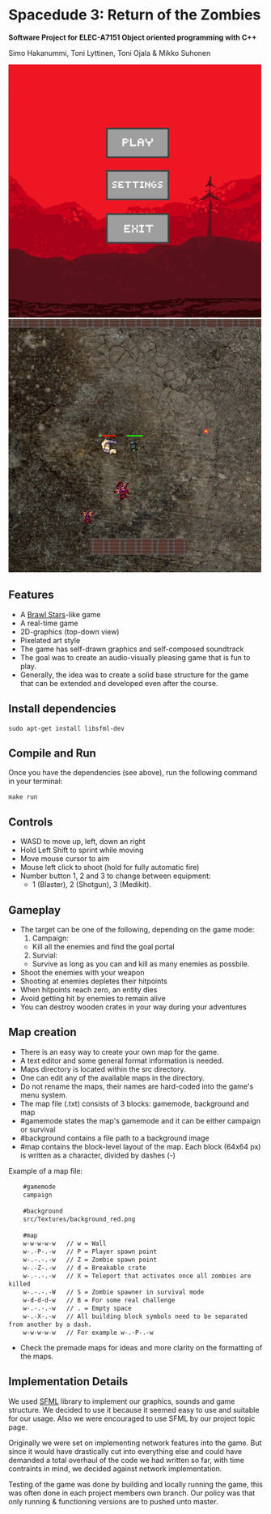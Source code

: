 # Spacedude 3: Return of the Zombies

**Software Project for ELEC-A7151 Object oriented programming with C++**

Simo Hakanummi, Toni Lyttinen, Toni Ojala & Mikko Suhonen


![Image](./menu_500px.png) ![Image](./gameplay_500px.png)


## Features

* A [Brawl Stars](https://supercell.com/en/games/brawlstars/)-like game
* A real-time game
* 2D-graphics (top-down view)
* Pixelated art style
* The game has self-drawn graphics and self-composed soundtrack
* The goal was to create an audio-visually pleasing game that is fun to play.
* Generally, the idea was to create a solid base structure for the game that can be extended and developed even after the course.

## Install dependencies

    sudo apt-get install libsfml-dev

## Compile and Run

Once you have the dependencies (see above), run the following command in your terminal:

    make run

## Controls

* WASD to move up, left, down an right
* Hold Left Shift to sprint while moving
* Move mouse cursor to aim
* Mouse left click to shoot (hold for fully automatic fire)
* Number button 1, 2 and 3 to change between equipment:
    * 1 (Blaster), 2 (Shotgun), 3 (Medikit).

## Gameplay

* The target can be one of the following, depending on the game mode:
    1. Campaign:
    * Kill all the enemies and find the goal portal
    2. Survial:
    * Survive as long as you can and kill as many enemies as possbile.
* Shoot the enemies with your weapon
* Shooting at enemies depletes their hitpoints
* When hitpoints reach zero, an entity dies
* Avoid getting hit by enemies to remain alive
* You can destroy wooden crates in your way during your adventures

## Map creation

* There is an easy way to create your own map for the game.
* A text editor and some general format information is needed.
* Maps directory is located within the src directory.
* One can edit any of the available maps in the directory.
* Do not rename the maps, their names are hard-coded into the game's menu system.
* The map file (.txt) consists of 3 blocks: gamemode, background and map
* #gamemode states the map's gamemode and it can be either campaign or survival
* #background contains a file path to a background image
* #map contains the block-level layout of the map.
Each block (64x64 px) is written as a character, divided by dashes (-)

Example of a map file:

<pre><code>    #gamemode
    campaign

    #background
    src/Textures/background_red.png

    #map
    w-w-w-w-w   // w = Wall
    w-.-P-.-w   // P = Player spawn point
    w-.-.-.-w   // Z = Zombie spawn point
    w-.-Z-.-w   // d = Breakable crate
    w-.-.-.-w   // X = Teleport that activates once all zombies are killed
    w-.-.-.-W   // S = Zombie spawner in survival mode
    w-d-d-d-w   // B = For some real challenge
    w-.-.-.-w   // . = Empty space
    w-.-X-.-w   // All building block symbols need to be separated from another by a dash.
    w-w-w-w-w   // For example w-.-P-.-w
</code></pre>

* Check the premade maps for ideas and more clarity on the formatting of the maps.

## Implementation Details

We used [SFML](https://www.sfml-dev.org/) library to implement
our graphics, sounds and game structure.
We decided to use it because it seemed easy to use and suitable for our usage.
Also we were encouraged to use SFML by our project topic page.

Originally we were set on implementing network features into the game.
But since it would have drastically cut into everything else and could have demanded a total overhaul of the code
we had written so far, with time contraints in mind, we decided against network implementation.

Testing of the game was done by building and locally running the game, this was often done in each project
members own branch. Our policy was that only running & functioning versions are to pushed unto master.